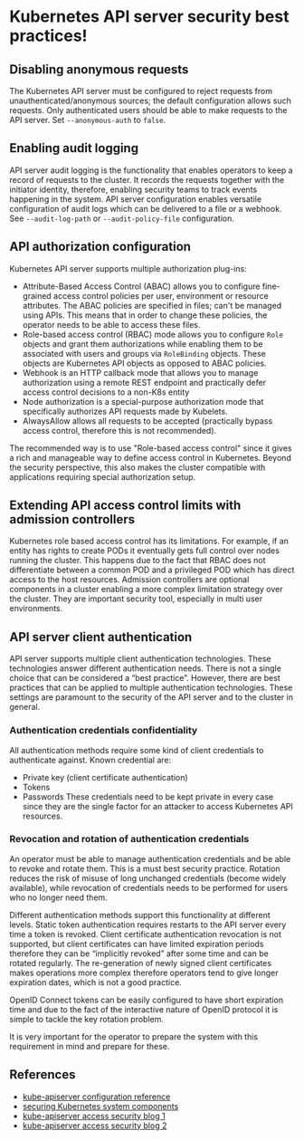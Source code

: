# Kubernetes API server security best practices!

## Disabling anonymous requests 
The Kubernetes API server must be configured to reject requests from unauthenticated/anonymous sources; the default configuration allows such requests. Only authenticated users should be able to make requests to the API server. Set `--anonymous-auth` to `false`.
## Enabling audit logging 
API server audit logging is the functionality that enables operators to keep a record of requests to the cluster. It records the requests together with the initiator identity, therefore, enabling security teams to track events happening in the system.
API server configuration enables versatile configuration of audit logs which can be delivered to a file or a webhook. See `--audit-log-path` or `--audit-policy-file` configuration.
## API authorization configuration
Kubernetes API server supports multiple authorization plug-ins:
* Attribute-Based Access Control (ABAC) allows you to configure fine-grained access control policies per user, environment or resource attributes. The ABAC policies are specified in files; can't be managed using APIs. This means that in order to change these policies, the operator needs to be able to access these files.
* Role-based access control (RBAC) mode allows you to configure `Role` objects and grant them authorizations while enabling them to be associated with users and groups via `RoleBinding` objects. These objects are Kubernetes API objects as opposed to ABAC policies.
* Webhook is an HTTP callback mode that allows you to manage authorization using a remote REST endpoint and practically defer access control decisions to a non-K8s entity 
* Node authorization is a special-purpose authorization mode that specifically authorizes API requests made by Kubelets.
* AlwaysAllow allows all requests to be accepted (practically bypass access control, therefore this is not recommended).

The recommended way is to use "Role-based access control" since it gives a rich and manageable way to define access control in Kubernetes. Beyond the security perspective, this also makes the cluster compatible with applications requiring special authorization setup.

## Extending API access control limits with admission controllers
Kubernetes role based access control has its limitations. For example, if an entity has rights to create PODs it eventually gets full control over nodes running the cluster. This happens due to the fact that RBAC does not differentiate between a common POD and a privileged POD which has direct access to the host resources.
Admission controllers are optional components in a cluster enabling a more complex limitation strategy over the cluster. They are important security tool, especially in multi user environments.
## API server client authentication
API server supports multiple client authentication technologies. These technologies answer different authentication needs. There is not a single choice that can be considered a “best practice”. However, there are best practices that can be applied to multiple authentication technologies. These settings are paramount to the security of the API server and to the cluster in general.

### Authentication credentials confidentiality
All authentication methods require some kind of client credentials to authenticate against. Known credential are:
* Private key (client certificate authentication)
* Tokens 
* Passwords
These credentials need to be kept private in every case since they are the single factor for an attacker to access Kubernetes API resources.

### Revocation and rotation of authentication credentials
An operator must be able to manage authentication credentials and be able to revoke and rotate them. This is a must best security practice. Rotation reduces the risk of misuse of long unchanged credentials (become widely available),  while revocation of credentials needs to be performed for users who no longer need them.

Different authentication methods support this functionality at different levels. Static token authentication requires restarts to the API server every time a token is revoked. Client certificate authentication revocation is not supported, but client certificates can have limited expiration periods therefore they can be “implicitly revoked” after some time and can be rotated regularly. The re-generation of newly signed client certificates makes operations more complex therefore operators tend to give longer expiration dates, which is not a good practice.

OpenID Connect tokens can be easily configured to have short expiration time and due to the fact of the interactive nature of OpenID protocol it is simple to tackle the key rotation problem. 

It is very important for the operator to prepare the system with this requirement in mind and prepare for these.

## References
- [kube-apiserver configuration reference](https://kubernetes.io/docs/reference/command-line-tools-reference/kube-apiserver/)
- [securing Kubernetes system components](https://www.cncf.io/blog/2021/08/20/how-to-secure-your-kubernetes-control-plane-and-node-components/)
- [kube-apiserver access security blog 1](https://goteleport.com/blog/kubernetes-api-access-security/)
- [kube-apiserver access security blog 2](https://developer.okta.com/blog/2021/12/02/k8s-security-best-practices)
  
